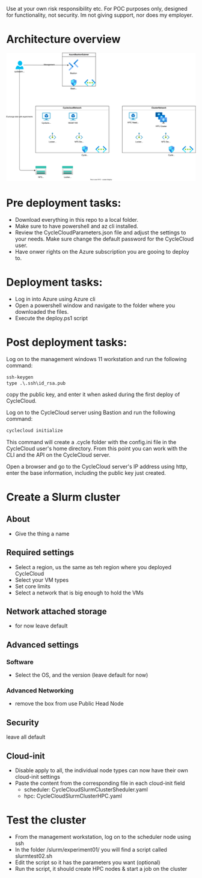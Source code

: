 Use at your own risk responsibility etc.  For POC purposes only, designed for functionality, not security.  Im not giving support, nor does my employer.
# Architecture overview
<img src="./Doc/draw/overview.drawio.svg">

# Pre deployment tasks:
- Download everything in this repo to a local folder.
- Make sure to have powershell and az cli installed.
- Review the CycleCloudParameters.json file and adjust the settings to your needs.  Make sure change the default password for the CycleCloud user.
- Have onwer rights on the Azure subscription you are gooing to deploy to.


# Deployment tasks:
- Log in into Azure using Azure cli
- Open a powershell window and navigate to the folder where you downloaded the files.
- Execute the deploy.ps1 script


# Post deployment tasks:
Log on to the management windows 11 workstation and run the following command:
```
ssh-keygen
type .\.ssh\id_rsa.pub
```
copy the public key, and enter it when asked during the first deploy of CycleCloud.


Log on to the CycleCloud server using Bastion and run the following command:
```bash 
cyclecloud initialize
```

This command will create a .cycle folder with the config.ini file in the CycleCloud user's home directory.  From this point you can work with the CLI and the API on the CycleCloud server.

Open a browser and go to the CycleCloud server's IP address using http, enter the base information, including the public key just created.

# Create a Slurm cluster

## About
- Give the thing a name

## Required settings
- Select a region, us the same as teh region where you deployed CycleCloud
- Select your VM types
- Set core limits
- Select a network that is big enough to hold the VMs

## Network attached storage
- for now leave default

## Advanced settings
### Software
- Select the OS, and the version (leave default for now)

### Advanced Networking
- remove the box from use Public Head Node

## Security
leave all default

## Cloud-init
- Disable apply to all, the individual node types can now have their own cloud-init settings
- Paste the content from the corresponding file in each cloud-init field
  - scheduler: CycleCloudSlurmClusterSheduler.yaml
  - hpc: CycleCloudSlurmClusterHPC.yaml

# Test the cluster
- From the management workstation, log on to the scheduler node using ssh
- In the folder /slurm/experiment01/ you will find a script called slurmtest02.sh
- Edit the script so it has the parameters you want (optional)  
- Run the script, it should create HPC nodes & start a job on the cluster

